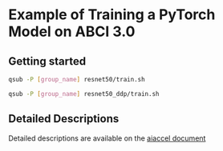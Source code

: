 # Example of Training a PyTorch Model on ABCI 3.0

## Getting started
```bash
qsub -P [group_name] resnet50/train.sh
```

```bash
qsub -P [group_name] resnet50_ddp/train.sh
```

## Detailed Descriptions
Detailed descriptions are available on the [aiaccel document](https://aistairc.github.io/aiaccel/user_guide/torch.html)